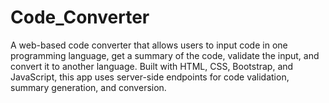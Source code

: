 # Code_Converter
A web-based code converter that allows users to input code in one programming language, get a summary of the code, validate the input, and convert it to another language. Built with HTML, CSS, Bootstrap, and JavaScript, this app uses server-side endpoints for code validation, summary generation, and conversion.
